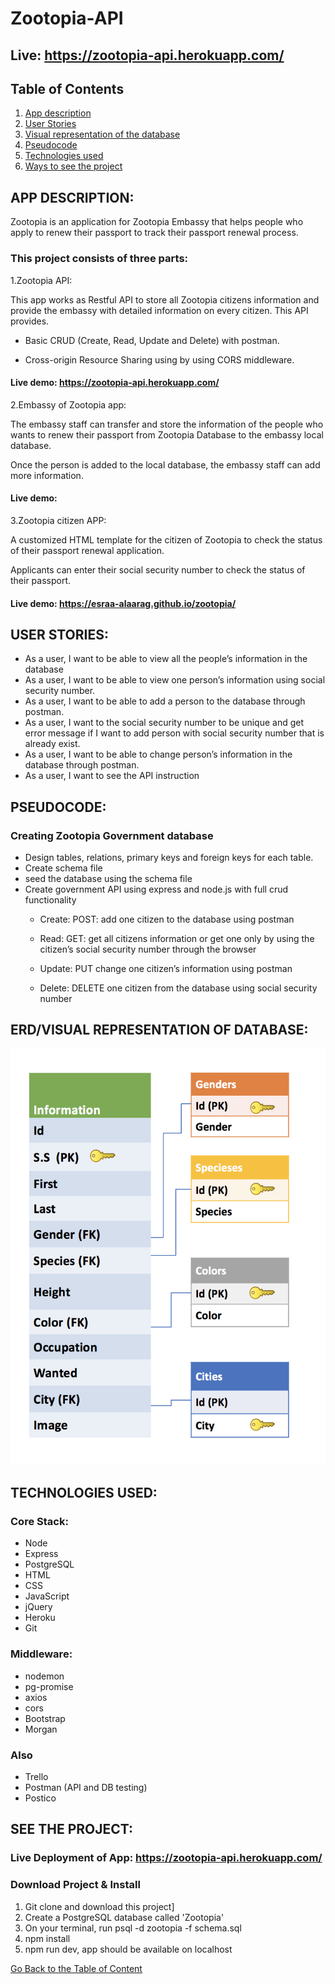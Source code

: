 <a name="goback">

# Zootopia-API
## Live: https://zootopia-api.herokuapp.com/
</a>



## Table of Contents

1. [App description](#appdescription)
2. [User Stories](#userstories)
3. [Visual representation of the database](#database)
4. [Pseudocode](#pseudocode)
5. [Technologies used](#technologies)
6. [Ways to see the project](#project)

<a name="appdescription">

## APP DESCRIPTION:

Zootopia is an application for Zootopia Embassy that helps people who apply to renew their passport to track their passport renewal process.

### This project consists of three parts:

1.Zootopia API: 

This app works as Restful API to store all Zootopia citizens information and provide the embassy with detailed information on every citizen.
This API provides.

*	Basic CRUD (Create, Read, Update and Delete) with postman.

*	Cross-origin Resource Sharing using by using CORS middleware.

#### Live demo: https://zootopia-api.herokuapp.com/

2.Embassy of Zootopia app:

The embassy staff can transfer and store the information of the people who wants to renew their passport from Zootopia Database to the embassy local database.

Once the person is added to the local database, the embassy staff can add more information. 

#### Live demo:

3.Zootopia citizen APP:

A customized HTML template for the citizen of Zootopia to check the status of their passport renewal application.

Applicants can enter their social security number to check the status of their passport.


#### Live demo: https://esraa-alaarag.github.io/zootopia/


</a>

<a name="userstories">

## USER STORIES:

* As a user, I want to be able to view all the people’s information in the database 
* As a user, I want to be able to view one person’s information using social security number.
* As a user, I want to be able to add a person to the database through postman.
* As a user, I want to the social security number to be unique and get error message if I want to add person with social security number that is already exist. 
* As a user, I want to be able to change person’s information in the database through postman.
* As a user, I want to see the API instruction 

</a>

<a name="pseudocode">

## PSEUDOCODE:

### Creating Zootopia Government database 

*  Design tables, relations, primary keys and foreign keys for each table.
*  Create schema file 
*   seed the database using the schema file
*	Create government API using express and node.js with full crud functionality
	* 	Create: POST: add one citizen to the database using postman

 	*	Read: GET: get all citizens information or get one only by using the citizen’s social security number through the browser
	*	Update: PUT change one citizen’s information using postman
	*	Delete: DELETE one citizen from the database using social security number
</a>

<a name="database">

## ERD/VISUAL REPRESENTATION OF DATABASE:

![database](./assets/database.png)

</a>

<a name="technologies">

## TECHNOLOGIES USED:

### Core Stack:

- Node
- Express
- PostgreSQL
- HTML
- CSS
- JavaScript
- jQuery
- Heroku
- Git

### Middleware:

- nodemon
- pg-promise
- axios
- cors
- Bootstrap
- Morgan


### Also

- Trello 
- Postman (API and DB testing)
- Postico

</a>

<a name="project">

## SEE THE PROJECT:

### Live Deployment of App: https://zootopia-api.herokuapp.com/



### Download Project & Install

1. Git clone and download this project]
2. Create a PostgreSQL database called 'Zootopia'
3. On your terminal, run psql -d zootopia -f schema.sql
4. npm install 
5. npm run dev, app should be available on localhost
</a>

[Go Back to the Table of Content](#goback)

